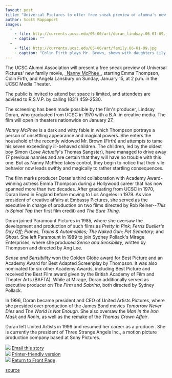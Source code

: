 ```yaml
---
layout: post
title: "Universal Pictures to offer free sneak preview of alumna's new film at UCSC on January 15"
author: Scott Rappaport 
images:
  -
    - file: http://currents.ucsc.edu/05-06/art/doran_lindsay.06-01-09.jpg
    - caption: ""
  -
    - file: http://currents.ucsc.edu/05-06/art/family.06-01-09.jpg
    - caption: "Colin Firth plays Mr. Brown, shown with daughters Lily (Jennifer Rae Daykin), Cristiana (Holly Gibbs), and Tora (Eliza Bennett), above. Below, producer and UCSC alumna Lindsay Doran, left, is with Academy Award-winning actress Emma Thompson, who plays Nanny McPhee. Photos: Liam Daniel"
---
```


The UCSC Alumni Association will present a free sneak preview of Universal Pictures' new family movie, [_Nanny McPhee][1][_,][2] starring Emma Thompson, Colin Firth, and Angela Lansbury on Sunday, January 15, at 2 p.m. in the UCSC Media Theater.

The public is invited to attend but space is limited, and attendees are advised to R.S.V.P. by calling (831) 459-2530.

The screening has been made possible by the film's producer, Lindsay Doran, who graduated from UCSC in 1970 with a B.A. in creative media. The film will open in theaters nationwide on January 27.

_Nanny McPhee_ is a dark and witty fable in which Thompson portrays a person of unsettling appearance and magical powers. She enters the household of the recently widowed Mr. Brown (Firth) and attempts to tame his seven exceedingly ill-behaved children. The children, led by the oldest boy Simon (_Love Actually_'s Thomas Sangster), have managed to drive away 17 previous nannies and are certain that they will have no trouble with this one. But as Nanny McPhee takes control, they begin to notice that their vile behavior now leads swiftly and magically to rather startling consequences.

The film marks producer Doran's third collaboration with Academy Award-winning actress Emma Thompson during a Hollywood career that has now spanned more than two decades. After graduating from UCSC in 1970, Doran lived in England before moving to Los Angeles in 1979. As vice president of creative affairs at Embassy Pictures, she served as the executive in charge of production on two films directed by Rob Reiner--_This is Spinal Tap_ (her first film credit) and _The Sure Thing_.

Doran joined Paramount Pictures in 1985, where she oversaw the development and production of such films as _Pretty in Pink; Ferris Bueller's Day Off; Planes, Trains & Automobiles; The Naked Gun; Pet Sematary_; and _Ghost_. She left Paramount in 1989 to join Sydney Pollack's Mirage Enterprises, where she produced _Sense and Sensibility_, written by Thompson and directed by Ang Lee.

_Sense and Sensibility_ won the Golden Globe award for Best Picture and an Academy Award for Best Adapted Screenplay by Thompson. It was also nominated for six other Academy Awards, including Best Picture and received the Best Film award given by the British Academy of Film and Theater Arts (BAFTA). While at Mirage, Doran additionally served as executive producer on _The Firm_ and _Sabrina_, both directed by Sydney Pollack.

In 1996, Doran became president and CEO of United Artists Pictures, where she presided over production of the James Bond movies _Tomorrow Never Dies_ and _The World Is Not Enough_. She also oversaw the _Man in the Iron Mask_ and _Ronin_, as well as the remake of the _Thomas Crown Affair_.

Doran left United Artists in 1999 and resumed her career as a producer. She is currently the president of Three Strange Angels Inc., a motion picture production company based at Sony Pictures.

![][3] [Email this story][4]  
![][3] [Printer-friendly version][5]  
![][3] [Return to Front Page][6]

[1]: http://www.nannymcphee.co.uk/site/flashsite.htm
[2]: www.nannymcphee.co.uk/site/flashsite.htm.
[3]: ../../images/bulletarrow.gif
[4]: javascript:url();document.f1.submit();
[5]: javascript:popUp();
[6]: http://currents.ucsc.edu/

[source](http://www1.ucsc.edu/currents/05-06/01-09/screening.asp "Permalink to screening")
